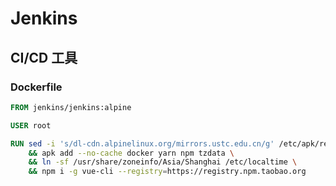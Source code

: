 # Jenkins

## CI/CD 工具

### Dockerfile

```dockerfile
FROM jenkins/jenkins:alpine

USER root

RUN sed -i 's/dl-cdn.alpinelinux.org/mirrors.ustc.edu.cn/g' /etc/apk/repositories \
    && apk add --no-cache docker yarn npm tzdata \
    && ln -sf /usr/share/zoneinfo/Asia/Shanghai /etc/localtime \
    && npm i -g vue-cli --registry=https://registry.npm.taobao.org
```
